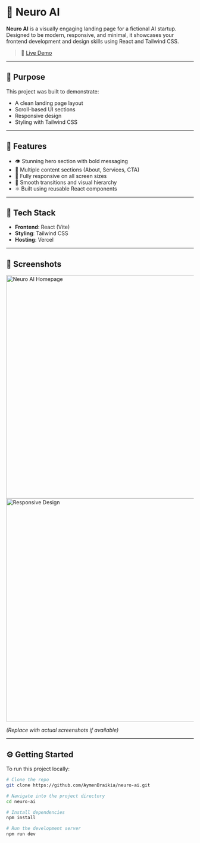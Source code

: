 # 🧠 Neuro AI

**Neuro AI** is a visually engaging landing page for a fictional AI startup. Designed to be modern, responsive, and minimal, it showcases your frontend development and design skills using React and Tailwind CSS.

> 🔗 [Live Demo](https://neuro-ai-ten.vercel.app/)

---

## 🎯 Purpose

This project was built to demonstrate:
- A clean landing page layout
- Scroll-based UI sections
- Responsive design
- Styling with Tailwind CSS

---

## 🌟 Features

- 👁️ Stunning hero section with bold messaging
- 📄 Multiple content sections (About, Services, CTA)
- 📱 Fully responsive on all screen sizes
- 🎨 Smooth transitions and visual hierarchy
- ⚛️ Built using reusable React components

---

## 🔧 Tech Stack

- **Frontend**: React (Vite)
- **Styling**: Tailwind CSS
- **Hosting**: Vercel

---

## 📸 Screenshots

<img src="https://neuro-ai-ten.vercel.app/screenshot1.png" alt="Neuro AI Homepage" width="600" />
<img src="https://neuro-ai-ten.vercel.app/screenshot2.png" alt="Responsive Design" width="600" />

*(Replace with actual screenshots if available)*

---

## ⚙️ Getting Started

To run this project locally:

```bash
# Clone the repo
git clone https://github.com/AymenBraikia/neuro-ai.git

# Navigate into the project directory
cd neuro-ai

# Install dependencies
npm install

# Run the development server
npm run dev
